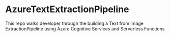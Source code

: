 # AzureTextExtractionPipeline
This repo walks developer through the building a Text from Image ExtractionPipeline using Azure Cognitive Services and Serverless Functions
